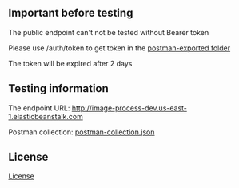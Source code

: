 ## Important before testing
The public endpoint can't not be tested without Bearer token

Please use /auth/token to get token in the [postman-exported folder](postman-exported/Udacity-CloudDeveloper-NanoDegree-Project%202.postman_collection.json)

The token will be expired after 2 days

## Testing information

The endpoint URL: http://image-process-dev.us-east-1.elasticbeanstalk.com

Postman collection: [postman-collection.json](postman-exported/Udacity-CloudDeveloper-NanoDegree-Project%202.postman_collection.json)

## License

[License](LICENSE.txt)
